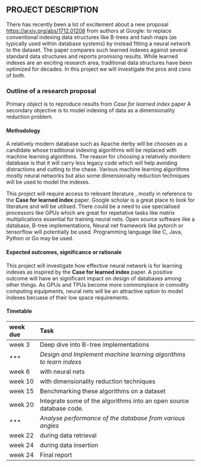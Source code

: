 ## PROJECT DESCRIPTION
There has recently been a lot of excitement about a new proposal https://arxiv.org/abs/1712.01208 from authors at Google: to replace conventional indexing data structures like B-trees and hash maps (as typically used within database systems) by instead fitting a neural network to the dataset. The paper compares such learned indexes against several standard data structures and reports promising results. While learned indexes are an exciting research area, traditional data structures have been optimized for decades. In this project we will investigate the pros and cons of both.


###  Outline of a research proposal
Primary object is to reproduce results from *Case for learned index* paper
A secondary objective is to model indexing of data as a dimensionality reduction problem.


#### Methodology
   A relatively modern database such as Apache derby will be choosen as a candidate whose traditional indexing algorithms will be replaced with machine learning algorithms. The reason for choosing a relatively mordern database is that it will carry less legacy code which will help avoiding distractions and cutting to the chase. Various machine learning algorithms mostly neural networks but also some dimensionaity reduction techniques will be used to model the indexes.
 
   This project will require access to relevant literature , mostly in reference to the **Case for learned index** paper. Google scholar is a great place to look for literature and will be utilised. There could be a need to use specialised processors like GPUs which are great for repetative tasks like matrix multiplications essential for training neural nets. Open source software like a database, B-tree implementations, Neural net framework like pytorch or tensorflow will potentially be used. Programming language like C, Java, Python or Go may be used.
   

#### Expected outcomes, significance or rationale

   This project will investigate how effective neural network is for learning indexes as inspired by the **Case for learned index** paper. A positive outcome will have an significant impact on design of databases among other things. As GPUs and TPUs become more commonplace in comodity computing equipments, neural nets will be an attractive option to model indexes becuase of their low space requirements.    


#### Timetable
| week due | Task |
|:----------|:------|
| week 3 |  Deep dive into B-tree implementations |
| *** | _Design and Implement machine learning algorithms to learn indexs_|
| week 6  |  with neural nets |
| week 10 |  with dimensionality reduction techniques |
| week 15 |  Benchmarking these algorithms on a dataset |
| week 20 |  Integrate some of the algorithms into an open source database code. |
| *** |  _Analyse performance of the database from various angles_ |
| week 22 |   during data retrieval |
| week 24 |   during data insertion |
| week 24 |   Final report |
